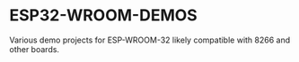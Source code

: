 # ESP32-WROOM-DEMOS
Various demo projects for ESP-WROOM-32 likely compatible with 8266 and other boards.
